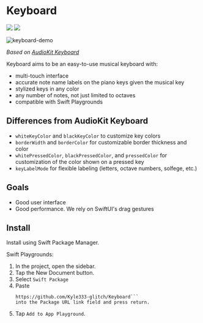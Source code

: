 # Keyboard

[![](https://img.shields.io/endpoint?url=https%3A%2F%2Fswiftpackageindex.com%2Fapi%2Fpackages%2FAudioKit%2FKeyboard%2Fbadge%3Ftype%3Dswift-versions)](https://swiftpackageindex.com/AudioKit/Keyboard)
[![](https://img.shields.io/endpoint?url=https%3A%2F%2Fswiftpackageindex.com%2Fapi%2Fpackages%2FAudioKit%2FKeyboard%2Fbadge%3Ftype%3Dplatforms)](https://swiftpackageindex.com/AudioKit/Keyboard)

![keyboard-demo](https://user-images.githubusercontent.com/13122/188524839-3864fe14-cc34-4bab-852d-6c8b565e0f05.png)

*Based on [AudioKit Keyboard](https://github.com/AudioKit/Keyboard)*

Keyboard aims to be an easy-to-use musical keyboard with:

- multi-touch interface
- accurate note name labels on the piano keys given the musical key
- stylized keys in any color
- any number of notes, not just limited to octaves
- compatible with Swift Playgrounds

## Differences from AudioKit Keyboard

- `whiteKeyColor` and `blackKeyColor` to customize key colors
- `borderWidth` and `borderColor` for customizable border thickness and color
- `whitePressedColor`, `blackPressedColor`, and `pressedColor` for customization of the color shown on a pressed key
- `keyLabelMode` for flexible labeling (letters, octave numbers, solfege, etc.)

## Goals

- Good user interface
- Good performance. We rely on SwiftUI's drag gestures
  
## Install

Install using Swift Package Manager.

Swift Playgrounds:
1. In the project, open the sidebar.
2. Tap the New Document button.
3. Select `Swift Package`
4. Paste
   ```text
   https://github.com/Kyle333-glitch/Keyboard```
   into the Package URL link field and press return.
5. Tap `Add to App Playground`.
